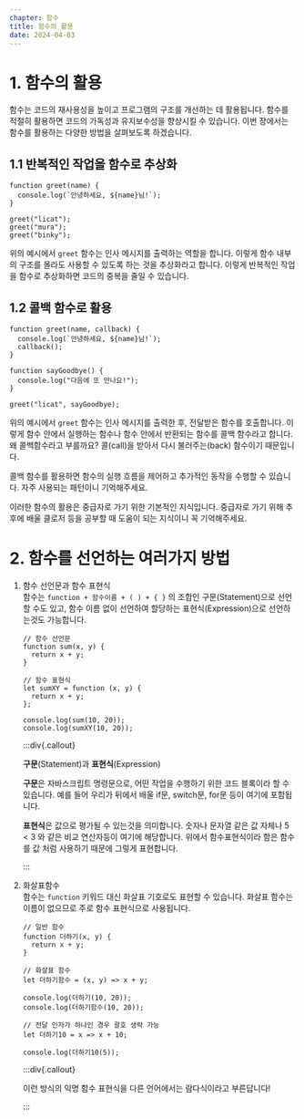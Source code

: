 ```yaml
---
chapter: 함수
title: 함수의 활용
date: 2024-04-03
---
```


# 1. 함수의 활용

함수는 코드의 재사용성을 높이고 프로그램의 구조를 개선하는 데 활용됩니다. 함수를 적절히 활용하면 코드의 가독성과 유지보수성을 향상시킬 수 있습니다. 이번 장에서는 함수를 활용하는 다양한 방법을 살펴보도록 하겠습니다.

## 1.1 반복적인 작업을 함수로 추상화

```javascript-exec
function greet(name) {
  console.log(`안녕하세요, ${name}님!`);
}

greet("licat");
greet("mura");
greet("binky");
```

위의 예시에서 `greet` 함수는 인사 메시지를 출력하는 역할을 합니다. 이렇게 함수 내부의 구조를 몰라도 사용할 수 있도록 하는 것을 추상화라고 합니다. 이렇게 반복적인 작업을 함수로 추상화하면 코드의 중복을 줄일 수 있습니다.

## 1.2 콜백 함수로 활용

```javascript-exec
function greet(name, callback) {
  console.log(`안녕하세요, ${name}님!`);
  callback();
}

function sayGoodbye() {
  console.log("다음에 또 만나요!");
}

greet("licat", sayGoodbye);
```

위의 예시에서 `greet` 함수는 인사 메시지를 출력한 후, 전달받은 함수를 호출합니다. 이렇게 함수 안에서 실행하는 함수나 함수 안에서 반환되는 함수를 콜백 함수라고 합니다. 왜 콜백함수라고 부를까요? 콜(call)을 받아서 다시 불러주는(back) 함수이기 때문입니다.

콜백 함수를 활용하면 함수의 실행 흐름을 제어하고 추가적인 동작을 수행할 수 있습니다. 자주 사용되는 패턴이니 기억해주세요.

이러한 함수의 활용은 중급자로 가기 위한 기본적인 지식입니다. 중급자로 가기 위해 추후에 배울 클로저 등을 공부할 때 도움이 되는 지식이니 꼭 기억해주세요.

# 2. 함수를 선언하는 여러가지 방법

1. 함수 선언문과 함수 표현식  
   함수는 `function + 함수이름 + ( ) + { }` 의 조합인 구문(Statement)으로 선언할 수도 있고, 함수 이름 없이 선언하여 할당하는 표현식(Expression)으로 선언하는것도 가능합니다.

   ```javascript-exec
   // 함수 선언문
   function sum(x, y) {
     return x + y;
   }

   // 함수 표현식
   let sumXY = function (x, y) {
     return x + y;
   };

   console.log(sum(10, 20));
   console.log(sumXY(10, 20));
   ```

   :::div{.callout}

   **구문**(Statement)과 **표현식**(Expression)

   **구문**은 자바스크립트 명령문으로, 어떤 작업을 수행하기 위한 코드 블록이라 할 수 있습니다. 예를 들어 우리가 뒤에서 배울 if문, switch문, for문 등이 여기에 포함됩니다.

   **표현식**은 값으로 평가될 수 있는것을 의미합니다. 숫자나 문자열 같은 값 자체나 5 < 3 와 같은 비교 연산자등이 여기에 해당합니다. 위에서 함수표현식이라 함은 함수를 값 처럼 사용하기 때문에 그렇게 표현합니다.

   :::

2. 화살표함수  
   함수는 `function` 키워드 대신 화살표 기호로도 표현할 수 있습니다. 화살표 함수는 이름이 없으므로 주로 함수 표현식으로 사용됩니다.

   ```javascript-exec
   // 일반 함수
   function 더하기(x, y) {
     return x + y;
   }

   // 화살표 함수
   let 더하기함수 = (x, y) => x + y;

   console.log(더하기(10, 20));
   console.log(더하기함수(10, 20));

   // 전달 인자가 하나인 경우 괄호 생략 가능
   let 더하기10 = x => x + 10;

   console.log(더하기10(5));
   ```

   :::div{.callout}

   이런 방식의 익명 함수 표현식을 다른 언어에서는 람다식이라고 부른답니다!

   :::
